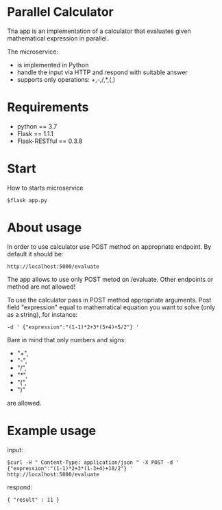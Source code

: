 # Parallel Calculator

Tha app is an implementation of a calculator that evaluates given mathematical expression in parallel.

The microservice:
* is implemented in Python
* handle the input via HTTP and respond with suitable answer
* supports only operations: +,-,/,*,(,)

# Requirements

* python == 3.7
* Flask == 1.1.1
* Flask-RESTful == 0.3.8

# Start

How to starts microservice

```
$flask app.py
```

# About usage

In order to use calculator use POST method on appropriate endpoint. By default it should be:
```
http://localhost:5000/evaluate
```
The app allows to use only POST metod on /evaluate. Other endpoints or method are not allowed!

To use the calculator pass in POST method appropriate arguments. Post field "expression" equal to mathematical equation you want to solve (only as a string), for instance:
```
-d ' {"expression":"(1-1)*2+3*(5+4)+5/2"} '
```
Bare in mind that only numbers and signs: 
* "+",
* "-",
* "/",
* "*",
* "(",
* ")" 

are allowed.


# Example usage

input:
```
$curl -H " Content-Type: application/json " -X POST -d ' {"expression":"(1-1)*2+3*(1-3+4)+10/2"} ' http://localhost:5000/evaluate
```
respond:
```
{ "result" : 11 }
```

